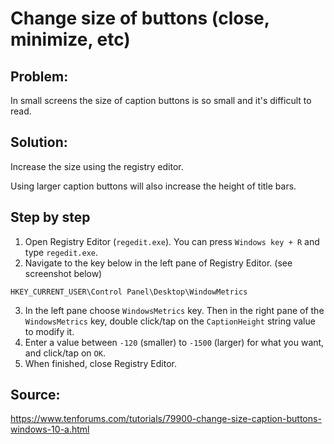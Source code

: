 # Change size of buttons (close, minimize, etc)

## Problem: 
In small screens the  size of caption buttons is so small and it's difficult to read.

## Solution:
Increase the size using the registry editor.

Using larger caption buttons will also increase the height of title bars.

## Step by step

1. Open Registry Editor (```regedit.exe```). You can press ```Windows key + R``` and type ```regedit.exe```.
2. Navigate to the key below in the left pane of Registry Editor. (see screenshot below)

```HKEY_CURRENT_USER\Control Panel\Desktop\WindowMetrics```

3. In the left pane choose ```WindowsMetrics``` key. Then in the right pane of the ```WindowsMetrics``` key, double click/tap on the ```CaptionHeight``` string value to modify it.
4. Enter a value between ```-120``` (smaller) to ```-1500``` (larger) for what you want, and click/tap on ```OK```.
5. When finished, close Registry Editor.


## Source:
<https://www.tenforums.com/tutorials/79900-change-size-caption-buttons-windows-10-a.html>

